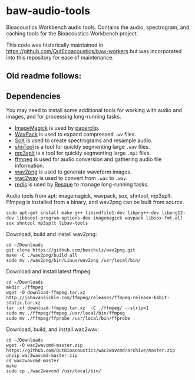 # baw-audio-tools

Bioacoustics Workbench audio tools. Contains the audio, spectrogram, and caching tools for the Bioacoustics Workbench project.

This code was historically maintained in https://github.com/QutEcoacoustics/baw-workers
but was incorporated into this repository for ease of maintenance.

Old readme follows:
---

## Dependencies

You may need to install some additional tools for working with audio and images, and for processing long-running tasks.

 - [ImageMagick](http://www.imagemagick.org/) is used by [paperclip](https://github.com/thoughtbot/paperclip).
 - [WavPack](http://www.wavpack.com/) is used to expand compressed `.wv` files.
 - [SoX](http://sox.sourceforge.net/) is used to create spectrograms and resample audio.
 - [shnTool](http://www.etree.org/shnutils/shntool/) is a tool for quickly segmenting large `.wav` files.
 - [mp3splt](http://mp3splt.sourceforge.net/mp3splt_page/home.php) is a tool for quickly segmenting large `.mp3` files.
 - [ffmpeg](http://www.ffmpeg.org/) is used for audio conversion and gathering audio file information.
 - [wav2png](https://github.com/beschulz/wav2png) is used to generate waveform images.
 - [wac2wav](https://github.com/QutBioacoustics/wac2wavcmd) is used to convert from `.wac` to `.wav`.
 - [redis](http://redis.io/) is used by [Resque](https://github.com/resque/resque/tree/v1.25.2) to manage long-running tasks.

Audio tools from apt: imagemagick, wavpack, sox, shntool, mp3splt. Ffmpeg is installed from a binary, and wav2png can be built from source.

    sudo apt-get install make g++ libsndfile1-dev libpng++-dev libpng12-dev libboost-program-options-dev imagemagick wavpack libsox-fmt-all sox shntool mp3splt libav-tools

Download, build and install wav2png:

    cd ~/Downloads
    git clone https://github.com/beschulz/wav2png.git
    make -C ./wav2png/build all
    sudo mv ./wav2png/bin/Linux/wav2png /usr/local/bin/

Download and install latest ffmpeg:

    cd ~/Downloads
    mkdir ./ffmpeg
    wget -O download-ffmpeg.tar.xz http://johnvansickle.com/ffmpeg/releases/ffmpeg-release-64bit-static.tar.xz
    tar -xf download-ffmpeg.tar.xz  -C ./ffmpeg/ --strip=1
    sudo mv ./ffmpeg/ffmpeg /usr/local/bin/ffmpeg
    sudo mv ./ffmpeg/ffprobe /usr/local/bin/ffprobe

Download, build, and install wac2wav:

    cd ~/Downloads
    wget -O wac2wavcmd-master.zip https://github.com/QutBioacoustics/wac2wavcmd/archive/master.zip
    unzip wac2wavcmd-master.zip
    cd wac2wavcmd-master
    make
    sudo cp ./wac2wavcmd /usr/local/bin/
